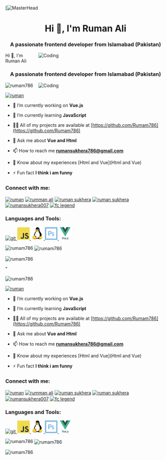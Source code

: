 [![MasterHead](https://giffiles.alphacoders.com/120/120237.gif)
<h1 align="center">Hi 👋, I'm Ruman Ali</h1>
<h3 align="center">A passionate frontend developer from Islamabad (Pakistan)</h3>
<img align="right" alt="Coding" width="400" src="[![MasterHead](https://giffiles.alphacoders.com/120/120237.gif)
<h1 align="center">Hi 👋, I'm Ruman Ali</h1>
<h3 align="center">A passionate frontend developer from Islamabad (Pakistan)</h3>
<img align="right" alt="Coding" width="400" src="https://cdn.dribbble.com/users/50886/screenshots/2710024/coding.gif"

<p align="left"> <img src="https://komarev.com/ghpvc/?username=rumam786&label=Profile%20views&color=0e75b6&style=flat" alt="rumam786" /> </p>

<p align="left"> <a href="https://twitter.com/ruman" target="blank"><img src="https://img.shields.io/twitter/follow/ruman?logo=twitter&style=for-the-badge" alt="ruman" /></a> </p>

- 🔭 I’m currently working on **Vue.js**

- 🌱 I’m currently learning **JavaScript**

- 👨‍💻 All of my projects are available at [https://github.com/Rumam786](https://github.com/Rumam786)

- 💬 Ask me about **Vue and Html**

- 📫 How to reach me **rumansukhera786@gmail.com**

- 📄 Know about my experiences [Html and Vue](Html and Vue)

- ⚡ Fun fact **I think i am funny**

<h3 align="left">Connect with me:</h3>
<p align="left">
<a href="https://twitter.com/ruman" target="blank"><img align="center" src="https://raw.githubusercontent.com/rahuldkjain/github-profile-readme-generator/master/src/images/icons/Social/twitter.svg" alt="ruman" height="30" width="40" /></a>
<a href="https://linkedin.com/in/rumman ali" target="blank"><img align="center" src="https://raw.githubusercontent.com/rahuldkjain/github-profile-readme-generator/master/src/images/icons/Social/linked-in-alt.svg" alt="rumman ali" height="30" width="40" /></a>
<a href="https://stackoverflow.com/users/ruman sukhera" target="blank"><img align="center" src="https://raw.githubusercontent.com/rahuldkjain/github-profile-readme-generator/master/src/images/icons/Social/stack-overflow.svg" alt="ruman sukhera" height="30" width="40" /></a>
<a href="https://fb.com/ruman sukhera" target="blank"><img align="center" src="https://raw.githubusercontent.com/rahuldkjain/github-profile-readme-generator/master/src/images/icons/Social/facebook.svg" alt="ruman sukhera" height="30" width="40" /></a>
<a href="https://instagram.com/rumansukhera007" target="blank"><img align="center" src="https://raw.githubusercontent.com/rahuldkjain/github-profile-readme-generator/master/src/images/icons/Social/instagram.svg" alt="rumansukhera007" height="30" width="40" /></a>
<a href="https://www.youtube.com/c/fc legend" target="blank"><img align="center" src="https://raw.githubusercontent.com/rahuldkjain/github-profile-readme-generator/master/src/images/icons/Social/youtube.svg" alt="fc legend" height="30" width="40" /></a>
</p>

<h3 align="left">Languages and Tools:</h3>
<p align="left"> <a href="https://git-scm.com/" target="_blank" rel="noreferrer"> <img src="https://www.vectorlogo.zone/logos/git-scm/git-scm-icon.svg" alt="git" width="40" height="40"/> </a> <a href="https://developer.mozilla.org/en-US/docs/Web/JavaScript" target="_blank" rel="noreferrer"> <img src="https://raw.githubusercontent.com/devicons/devicon/master/icons/javascript/javascript-original.svg" alt="javascript" width="40" height="40"/> </a> <a href="https://www.linux.org/" target="_blank" rel="noreferrer"> <img src="https://raw.githubusercontent.com/devicons/devicon/master/icons/linux/linux-original.svg" alt="linux" width="40" height="40"/> </a> <a href="https://www.photoshop.com/en" target="_blank" rel="noreferrer"> <img src="https://raw.githubusercontent.com/devicons/devicon/master/icons/photoshop/photoshop-line.svg" alt="photoshop" width="40" height="40"/> </a> <a href="https://vuejs.org/" target="_blank" rel="noreferrer"> <img src="https://raw.githubusercontent.com/devicons/devicon/master/icons/vuejs/vuejs-original-wordmark.svg" alt="vuejs" width="40" height="40"/> </a> </p>

<p><img align="left" src="https://github-readme-stats.vercel.app/api/top-langs?username=rumam786&show_icons=true&locale=en&layout=compact" alt="rumam786" /></p>

<p>&nbsp;<img align="center" src="https://github-readme-stats.vercel.app/api?username=rumam786&show_icons=true&locale=en" alt="rumam786" /></p>

<p><img align="center" src="https://github-readme-streak-stats.herokuapp.com/?user=rumam786&" alt="rumam786" /></p>
"

<p align="left"> <img src="https://komarev.com/ghpvc/?username=rumam786&label=Profile%20views&color=0e75b6&style=flat" alt="rumam786" /> </p>

<p align="left"> <a href="https://twitter.com/ruman" target="blank"><img src="https://img.shields.io/twitter/follow/ruman?logo=twitter&style=for-the-badge" alt="ruman" /></a> </p>

- 🔭 I’m currently working on **Vue.js**

- 🌱 I’m currently learning **JavaScript**

- 👨‍💻 All of my projects are available at [https://github.com/Rumam786](https://github.com/Rumam786)

- 💬 Ask me about **Vue and Html**

- 📫 How to reach me **rumansukhera786@gmail.com**

- 📄 Know about my experiences [Html and Vue](Html and Vue)

- ⚡ Fun fact **I think i am funny**

<h3 align="left">Connect with me:</h3>
<p align="left">
<a href="https://twitter.com/ruman" target="blank"><img align="center" src="https://raw.githubusercontent.com/rahuldkjain/github-profile-readme-generator/master/src/images/icons/Social/twitter.svg" alt="ruman" height="30" width="40" /></a>
<a href="https://linkedin.com/in/rumman ali" target="blank"><img align="center" src="https://raw.githubusercontent.com/rahuldkjain/github-profile-readme-generator/master/src/images/icons/Social/linked-in-alt.svg" alt="rumman ali" height="30" width="40" /></a>
<a href="https://stackoverflow.com/users/ruman sukhera" target="blank"><img align="center" src="https://raw.githubusercontent.com/rahuldkjain/github-profile-readme-generator/master/src/images/icons/Social/stack-overflow.svg" alt="ruman sukhera" height="30" width="40" /></a>
<a href="https://fb.com/ruman sukhera" target="blank"><img align="center" src="https://raw.githubusercontent.com/rahuldkjain/github-profile-readme-generator/master/src/images/icons/Social/facebook.svg" alt="ruman sukhera" height="30" width="40" /></a>
<a href="https://instagram.com/rumansukhera007" target="blank"><img align="center" src="https://raw.githubusercontent.com/rahuldkjain/github-profile-readme-generator/master/src/images/icons/Social/instagram.svg" alt="rumansukhera007" height="30" width="40" /></a>
<a href="https://www.youtube.com/c/fc legend" target="blank"><img align="center" src="https://raw.githubusercontent.com/rahuldkjain/github-profile-readme-generator/master/src/images/icons/Social/youtube.svg" alt="fc legend" height="30" width="40" /></a>
</p>

<h3 align="left">Languages and Tools:</h3>
<p align="left"> <a href="https://git-scm.com/" target="_blank" rel="noreferrer"> <img src="https://www.vectorlogo.zone/logos/git-scm/git-scm-icon.svg" alt="git" width="40" height="40"/> </a> <a href="https://developer.mozilla.org/en-US/docs/Web/JavaScript" target="_blank" rel="noreferrer"> <img src="https://raw.githubusercontent.com/devicons/devicon/master/icons/javascript/javascript-original.svg" alt="javascript" width="40" height="40"/> </a> <a href="https://www.linux.org/" target="_blank" rel="noreferrer"> <img src="https://raw.githubusercontent.com/devicons/devicon/master/icons/linux/linux-original.svg" alt="linux" width="40" height="40"/> </a> <a href="https://www.photoshop.com/en" target="_blank" rel="noreferrer"> <img src="https://raw.githubusercontent.com/devicons/devicon/master/icons/photoshop/photoshop-line.svg" alt="photoshop" width="40" height="40"/> </a> <a href="https://vuejs.org/" target="_blank" rel="noreferrer"> <img src="https://raw.githubusercontent.com/devicons/devicon/master/icons/vuejs/vuejs-original-wordmark.svg" alt="vuejs" width="40" height="40"/> </a> </p>

<p><img align="left" src="https://github-readme-stats.vercel.app/api/top-langs?username=rumam786&show_icons=true&locale=en&layout=compact" alt="rumam786" /></p>

<p>&nbsp;<img align="center" src="https://github-readme-stats.vercel.app/api?username=rumam786&show_icons=true&locale=en" alt="rumam786" /></p>

<p><img align="center" src="https://github-readme-streak-stats.herokuapp.com/?user=rumam786&" alt="rumam786" /></p>

